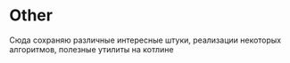 # Other
Сюда сохраняю различные интересные штуки, реализации некоторых алгоритмов, полезные утилиты на котлине
